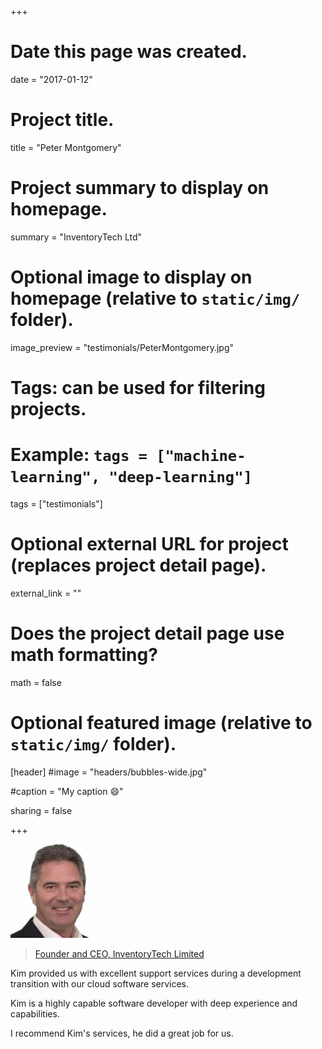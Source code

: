 +++
# Date this page was created.
date = "2017-01-12"

# Project title.
title = "Peter Montgomery"

# Project summary to display on homepage.
summary = "InventoryTech Ltd"

# Optional image to display on homepage (relative to `static/img/` folder).
image_preview = "testimonials/PeterMontgomery.jpg"

# Tags: can be used for filtering projects.
# Example: `tags = ["machine-learning", "deep-learning"]`
tags = ["testimonials"]

# Optional external URL for project (replaces project detail page).
external_link = ""

# Does the project detail page use math formatting?
math = false

# Optional featured image (relative to `static/img/` folder).
[header]
#image = "headers/bubbles-wide.jpg"

#caption = "My caption :smile:"

sharing = false

+++

<img class="testimonial-img-bordered" src="../../img/testimonials/PeterMontgomery.jpg">

> [Founder and CEO, InventoryTech Limited](../portfolio-inventorytech)

Kim provided us with excellent support services during a development transition with our cloud software services.

Kim is a highly capable software developer with deep experience and capabilities.

I recommend Kim's services, he did a great job for us.

